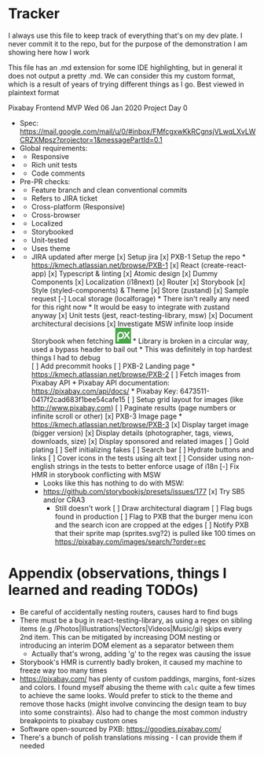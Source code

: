 # Tracker

I always use this file to keep track of everything that's on my dev plate. I never commit it to the repo, but for the purpose of the demonstration I am showing here how I work

This file has an .md extension for some IDE highlighting, but in general it does not output a pretty .md. We can consider this my custom format, which is a result of years of trying different things as I go. Best viewed in plaintext format

Pixabay Frontend MVP
Wed 06 Jan 2020
Project Day 0
* Spec: https://mail.google.com/mail/u/0/#inbox/FMfcgxwKkRCgnsjVLwqLXvLWCRZXMpsz?projector=1&messagePartId=0.1
* Global requirements:
* - Responsive
* - Rich unit tests
* - Code comments
* Pre-PR checks:
* - Feature branch and clean conventional commits
* - Refers to JIRA ticket
* - Cross-platform (Responsive)
* - Cross-browser
* - Localized
* - Storybooked
* - Unit-tested
* - Uses theme
* - JIRA updated after merge
[x] Setup jira
[x] PXB-1 Setup the repo * https://kmech.atlassian.net/browse/PXB-1
    [x] React (create-react-app)
    [x] Typescript & linting
    [x] Atomic design
    [x] Dummy Components
    [x] Localization (i18next)
    [x] Router
    [x] Storybook
    [x] Style (styled-components) & Theme
    [x] Store (zustand)
    [x] Sample request
    [-] Local storage (localforage)
        * There isn't really any need for this right now
        * It would be easy to integrate with zustand anyway
    [x] Unit tests (jest, react-testing-library, msw)
    [x] Document architectural decisions
    [x] Investigate MSW infinite loop inside Storybook when fetching <img src="/favicon.png" />
        * Library is broken in a circular way, used a bypass header to bail out
        * This was definitely in top hardest things I had to debug\
[ ] Add precommit hooks
[ ] PXB-2 Landing page * https://kmech.atlassian.net/browse/PXB-2
    [ ] Fetch images from Pixabay API
        * Pixabay API documentation: https://pixabay.com/api/docs/
        * Pixabay Key: 6473511-0417f2cad683f1bee54cafe15
    [ ] Setup grid layout for images (like http://www.pixabay.com)
    [ ] Paginate results (page numbers or infinite scroll or other)
[x] PXB-3 Image page * https://kmech.atlassian.net/browse/PXB-3
    [x] Display target image (bigger version)
    [x] Display details (photographer, tags, views, downloads, size)
    [x] Display sponsored and related images
[ ] Gold plating
    [ ] Self initializing fakes
    [ ] Search bar
    [ ] Hydrate buttons and links
    [ ] Cover icons in the tests using alt text
    [ ] Consider using non-english strings in the tests to better enforce usage of i18n
[-] Fix HMR in storybook conflicting with MSW
    * Looks like this has nothing to do with MSW:
    * https://github.com/storybookjs/presets/issues/177
    [x] Try SB5 and/or CRA3
        * Still doesn't work
[ ] Draw architectural diagram
[ ] Flag bugs found in production
    [ ] Flag to PXB that the burger menu icon and the search icon are cropped at the edges
    [ ] Notify PXB that their sprite map (sprites.svg?2) is pulled like 100 times on https://pixabay.com/images/search/?order=ec

# Appendix (observations, things I learned and reading TODOs)
- Be careful of accidentally nesting routers, causes hard to find bugs
- There must be a bug in react-testing-library, as using a regex on sibling items (e.g /Photos|Illustrations|Vectors|Videos|Music/gi) skips every 2nd item. This can be mitigated by increasing DOM nesting or introducing an interim DOM element as a separator between them
    - Actually that's wrong, adding 'g' to the regex was causing the issue
- Storybook's HMR is currently badly broken, it caused my machine to freeze way too many times
- https://pixabay.com/ has plenty of custom paddings, margins, font-sizes and colors. I found myself abusing the theme with `calc` quite a few times to achieve the same looks. Would prefer to stick to the theme and remove those hacks (might involve convincing the design team to buy into some constraints). Also had to change the most common industry breakpoints to pixabay custom ones
- Software open-sourced by PXB: https://goodies.pixabay.com/
- There's a bunch of polish translations missing - I can provide them if needed
